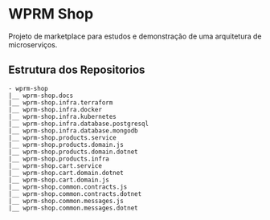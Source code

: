 # WPRM Shop

Projeto de marketplace para estudos e demonstração  de uma arquitetura de microserviços.

## Estrutura dos Repositorios

```
- wprm-shop
|__ wprm-shop.docs
|__ wprm-shop.infra.terraform
|__ wprm-shop.infra.docker
|__ wprm-shop.infra.kubernetes
|__ wprm-shop.infra.database.postgresql
|__ wprm-shop.infra.database.mongodb
|__ wprm-shop.products.service
|__ wprm-shop.products.domain.js
|__ wprm-shop.products.domain.dotnet
|__ wprm-shop.products.infra
|__ wprm-shop.cart.service
|__ wprm-shop.cart.domain.dotnet
|__ wprm-shop.cart.domain.js
|__ wprm-shop.common.contracts.js
|__ wprm-shop.common.contracts.dotnet
|__ wprm-shop.common.messages.js
|__ wprm-shop.common.messages.dotnet
```